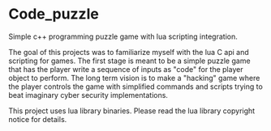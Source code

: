 # Code_puzzle
Simple c++ programming puzzle game with lua scripting integration.  

The goal of this projects was to familiarize myself with the lua C api and scripting for games.
The first stage is meant to be a simple puzzle game that has the player write a sequence of inputs as "code" for the player object to perform.
The long term vision is to make a "hacking" game where the player controls the game with simplified commands and scripts trying to beat imaginary cyber security implementations.

This project uses lua library binaries. Please read the lua library copyright notice for details.
